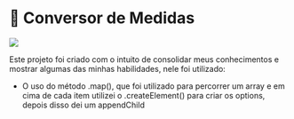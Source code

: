 <h1>📒 Conversor de Medidas</h1>

<img src="https://user-images.githubusercontent.com/99915608/194779915-023fd681-5e12-49e5-a22d-710e67204b73.png"/>


Este projeto foi criado com o intuito de consolidar meus conhecimentos e mostrar algumas das minhas habilidades, nele foi utilizado:

- O uso do método .map(), que foi utilizado para percorrer um array e em cima de cada item utilizei o .createElement() para criar os options, depois disso dei um appendChild 



